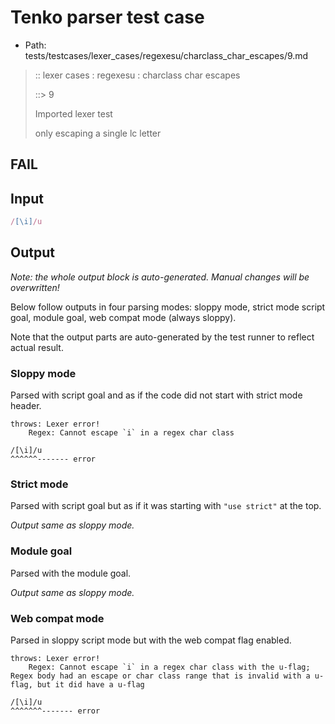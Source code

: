 # Tenko parser test case

- Path: tests/testcases/lexer_cases/regexesu/charclass_char_escapes/9.md

> :: lexer cases : regexesu : charclass char escapes
>
> ::> 9
>
> Imported lexer test
>
> only escaping a single lc letter

## FAIL

## Input

`````js
/[\i]/u
`````

## Output

_Note: the whole output block is auto-generated. Manual changes will be overwritten!_

Below follow outputs in four parsing modes: sloppy mode, strict mode script goal, module goal, web compat mode (always sloppy).

Note that the output parts are auto-generated by the test runner to reflect actual result.

### Sloppy mode

Parsed with script goal and as if the code did not start with strict mode header.

`````
throws: Lexer error!
    Regex: Cannot escape `i` in a regex char class

/[\i]/u
^^^^^^------- error
`````

### Strict mode

Parsed with script goal but as if it was starting with `"use strict"` at the top.

_Output same as sloppy mode._

### Module goal

Parsed with the module goal.

_Output same as sloppy mode._

### Web compat mode

Parsed in sloppy script mode but with the web compat flag enabled.

`````
throws: Lexer error!
    Regex: Cannot escape `i` in a regex char class with the u-flag; Regex body had an escape or char class range that is invalid with a u-flag, but it did have a u-flag

/[\i]/u
^^^^^^^------- error
`````

